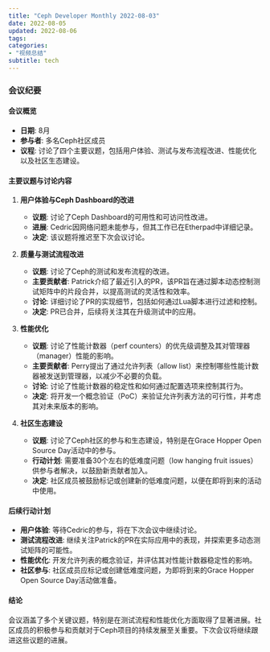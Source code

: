 ```yaml
---
title: "Ceph Developer Monthly 2022-08-03"
date: 2022-08-05
updated: 2022-08-06
tags:
categories:
- "视频总结"
subtitle: tech
---
```



### 会议纪要

#### 会议概览
- **日期**: 8月
- **参与者**: 多名Ceph社区成员
- **议程**: 讨论了四个主要议题，包括用户体验、测试与发布流程改进、性能优化以及社区生态建设。

#### 主要议题与讨论内容

1. **用户体验与Ceph Dashboard的改进**
   - **议题**: 讨论了Ceph Dashboard的可用性和可访问性改进。
   - **进展**: Cedric因网络问题未能参与，但其工作已在Etherpad中详细记录。
   - **决定**: 该议题将推迟至下次会议讨论。

2. **质量与测试流程改进**
   - **议题**: 讨论了Ceph的测试和发布流程的改进。
   - **主要贡献者**: Patrick介绍了最近引入的PR，该PR旨在通过脚本动态控制测试矩阵中的片段合并，以提高测试的灵活性和效率。
   - **讨论**: 详细讨论了PR的实现细节，包括如何通过Lua脚本进行过滤和控制。
   - **决定**: PR已合并，后续将关注其在升级测试中的应用。

3. **性能优化**
   - **议题**: 讨论了性能计数器（perf counters）的优先级调整及其对管理器（manager）性能的影响。
   - **主要贡献者**: Perry提出了通过允许列表（allow list）来控制哪些性能计数器被发送到管理器，以减少不必要的负载。
   - **讨论**: 讨论了性能计数器的稳定性和如何通过配置选项来控制其行为。
   - **决定**: 将开发一个概念验证（PoC）来验证允许列表方法的可行性，并考虑其对未来版本的影响。

4. **社区生态建设**
   - **议题**: 讨论了Ceph社区的参与和生态建设，特别是在Grace Hopper Open Source Day活动中的参与。
   - **行动计划**: 需要准备30个左右的低难度问题（low hanging fruit issues）供参与者解决，以鼓励新贡献者加入。
   - **决定**: 社区成员被鼓励标记或创建新的低难度问题，以便在即将到来的活动中使用。

#### 后续行动计划
- **用户体验**: 等待Cedric的参与，将在下次会议中继续讨论。
- **测试流程改进**: 继续关注Patrick的PR在实际应用中的表现，并探索更多动态测试矩阵的可能性。
- **性能优化**: 开发允许列表的概念验证，并评估其对性能计数器稳定性的影响。
- **社区参与**: 社区成员应标记或创建低难度问题，为即将到来的Grace Hopper Open Source Day活动做准备。

#### 结论
会议涵盖了多个关键议题，特别是在测试流程和性能优化方面取得了显著进展。社区成员的积极参与和贡献对于Ceph项目的持续发展至关重要。下次会议将继续跟进这些议题的进展。